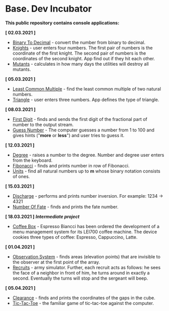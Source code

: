 # Base. Dev Incubator
**This public repository contains console applications:**

**[ 02.03.2021 ]**

* [Binary To Decimal](https://github.com/zadziarnouksi-taras/basic/blob/main/homework1/binaryToDecimal.cpp "Binary To Decimal") - convert the number from binary to decimal.
* [Knights](https://github.com/zadziarnouksi-taras/basic/blob/main/homework1/knights.cpp
  "Knights") - user enters four numbers. The first pair of numbers is the coordinate of the first knight. The second pair of numbers is the coordinates of the second knight. App find out if they hit each other.
* [Mutants](https://github.com/zadziarnouksi-taras/basic/blob/main/homework1/mutants.cpp "Mutants") - calculates in how many days the utilities will destroy all mutants.

**[ 05.03.2021 ]**

* [Least Common Multiple](https://github.com/zadziarnouksi-taras/basic/blob/main/homework2/lcm.cpp "Least Common Multiple") - find the least common multiple of two natural numbers.
*  [Triangle](https://github.com/zadziarnouksi-taras/basic/blob/main/homework2/triangle.cpp "Triangle") - user enters three numbers. App defines the type of triangle.

**[ 08.03.2021 ]**

* [First Digit](https://github.com/zadziarnouksi-taras/basic/blob/main/homework3/digit.cpp "First Digit") - finds and sends the first digit of the fractional part of number to the output stream.
* [Guess Number](https://github.com/zadziarnouksi-taras/basic/blob/main/homework3/guessNumber.cpp "Guess Number") - The computer guesses a number from 1 to 100 and gives hints ("**more** or **less**") and user tries to guess it.


**[ 12.03.2021 ]**

* [Degree](https://github.com/zadziarnouksi-taras/basic/blob/main/homework4/degree.cpp "Degree") - raises a number to the degree. Number and degree user enters from the keyboard.
* [Fibonacci](https://github.com/zadziarnouksi-taras/basic/blob/main/homework4/fibonacci.cpp "Fibonacci") - finds and prints number in row of Fibonacci.
* [Units](https://github.com/zadziarnouksi-taras/basic/blob/main/homework4/units.cpp "Units") -  find all natural numbers up to **m** whose binary notation consists of ones.

**[ 15.03.2021 ]**

* [Discharge](https://github.com/zadziarnouksi-taras/basic/blob/main/homework5/discharge.cpp "Discharge") - performs and prints number inversion. For example: 1234 -> 4321
* [Number Of Fate](https://github.com/zadziarnouksi-taras/basic/blob/main/homework5/numberOfFate.cpp "Number Of Fate") - finds and prints the fate number.

**[ 18.03.2021 ]** ***Intermediate project***

* [Coffee Box](https://github.com/zadziarnouksi-taras/coffee-box "Coffee Box") - Espresso Biancci has been ordered the development of a menu management system for its LEI700 coffee machine. The device cookies three types of coffee: Espresso, Cappuccino, Latte.

**[ 01.04.2021 ]**
* [Observation System](https://github.com/zadziarnouksi-taras/basic/blob/main/homework6/observationsystem.cpp "Observation System") - finds areas (elevation points) that are invisible to the observer at the first point of the array.
*  [Recruits](https://github.com/zadziarnouksi-taras/basic/blob/main/homework6/recruits.cpp "Recruits") - army simulator. Further, each recruit acts as follows: he sees the face of a neighbor in front of him, he turns around in exactly a second. Eventually the turns will stop and the sergeant will beep.

**[ 05.04.2021 ]**
* [Clearance](https://github.com/zadziarnouksi-taras/basic/blob/main/homework7/clearance.cpp "Clearance") - finds and prints the coordinates of the gaps in the cube.
* [Tic-Tac-Toe](https://github.com/zadziarnouksi-taras/basic/blob/main/homework7/tictactoe.cpp "Tic-Tac-Toe") - the familiar game of tic-tac-toe against the computer.



